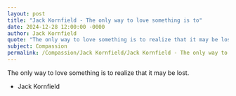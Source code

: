 ```yaml
---
layout: post
title: "Jack Kornfield - The only way to love something is to"
date: 2024-12-28 12:00:00 -0000
author: Jack Kornfield
quote: "The only way to love something is to realize that it may be lost."
subject: Compassion
permalink: /Compassion/Jack Kornfield/Jack Kornfield - The only way to love something is to
---
```


The only way to love something is to realize that it may be lost.

- Jack Kornfield
